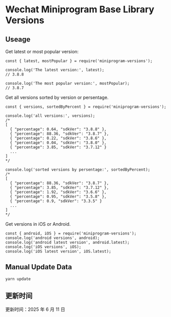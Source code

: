 
# Wechat Miniprogram Base Library Versions

## Useage

Get latest or most popular version:

```;
const { latest, mostPopular } = require('miniprogram-versions');

console.log('The latest version:', latest);
// 3.8.8

console.log('The most popular version:', mostPopular);
// 3.8.7

```

Get all versions sorted by version or persentage.

```
const { versions, sortedByPercent } = require('miniprogram-versions');

console.log('all versions:', versions);
/*
[
  { "percentage": 0.64, "sdkVer": "3.8.8" },
  { "percentage": 88.36, "sdkVer": "3.8.7" },
  { "percentage": 0.22, "sdkVer": "3.8.6" },
  { "percentage": 0.04, "sdkVer": "3.8.0" },
  { "percentage": 3.85, "sdkVer": "3.7.12" }
  ...
]
*/

console.log('sorted versions by persentage:', sortedByPercent);
/*
[
  { "percentage": 88.36, "sdkVer": "3.8.7" },
  { "percentage": 3.85, "sdkVer": "3.7.12" },
  { "percentage": 1.92, "sdkVer": "3.6.6" },
  { "percentage": 0.95, "sdkVer": "3.5.8" },
  { "percentage": 0.9, "sdkVer": "3.3.5" }
  ...
]
*/
```

Get versions in iOS or Android.

```
const { android, iOS } = require('miniprogram-versions');
console.log('android versions', android);
console.log('android latest version', android.latest);
console.log('iOS versions', iOS);
console.log('iOS latest version', iOS.latest);
```

## Manual Update Data

```
yarn update
```

## 更新时间

更新时间：2025 年 6 月 11 日
